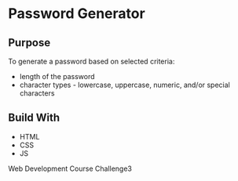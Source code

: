 # Password Generator

## Purpose
To generate a password based on selected criteria:
* length of the password
* character types - lowercase, uppercase, numeric, and/or special characters

## Build With
* HTML
* CSS
* JS

Web Development Course Challenge3